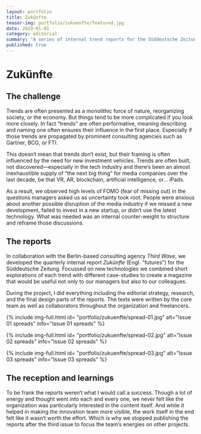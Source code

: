 ```yaml
---
layout: portfolio
title: Zukünfte
teaser-img: portfolio/zukuenfte/featured.jpg
date: 2019-01-01
category: editorial
summary: "A series of internal trend reports for the Süddeutsche Zeitung."
published: true
---
```

# Zukünfte

## The challenge
Trends are often presented as a monolithic force of nature, reorganizing society, or the economy. But things tend to be more complicated if you look more closely. In fact “trends” are often performative, meaning describing and naming one often ensures their influence in the first place. Especially if those trends are propagated by prominent consulting agencies such as Gartner, BCG, or FTI.

This doesn‘t mean that trends don‘t exist, but their framing is often influenced by the need for new investment vehicles.  Trends are often built, not discovered—especially in the tech industry and there‘s been an almost inexhaustible supply of “the next big thing” for media companies over the last decade, be that VR, AR, blockchain, artificial intelligence, or… iPads.

As a result, we observed high levels of FOMO (fear of missing out) in the questions managers asked us as uncertainty took root. People were anxious about another possible disruption of the media industry if we missed a new development, failed to invest in a new startup, or didn‘t use the latest technology. What was needed was an internal counter-weight to structure and reframe those discussions.

## The reports
In collaboration with the Berlin-based consulting agency _Third Wave_, we developed the quarterly internal report _Zukünfte_ (Engl. “futures”) for the Süddeutsche Zeitung. Focussed on new technologies we combined short explorations of each trend with different case-studies to create a magazine that would be useful not only to our managers but also to our colleagues.

During the project, I did everything including the editorial strategy, research, and the final design parts of the reports. The texts were written by the core team as well as collaborators throughout the organization and freelancers.

{% include img-full.html id= "portfolio/zukuenfte/spread-01.jpg" alt="Issue 01 spreads" info="Issue 01 spreads" %}

{% include img-full.html id= "portfolio/zukuenfte/spread-02.jpg" alt="Issue 02 spreads" info="Issue 02 spreads" %}

{% include img-full.html id= "portfolio/zukuenfte/spread-03.jpg" alt="Issue 03 spreads" info="Issue 03 spreads" %}

## The reception and learnings
To be frank the reports weren‘t what I would call a success. Though a lot of energy and thought went into each and every one, we never felt like the organization was particularly interested in the content itself. And while it helped in making the innovation team more visible, the work itself in the end felt like it wasn‘t worth the effort. Which is why we stopped publishing the reports after the third issue to focus the team‘s energies on other projects.
